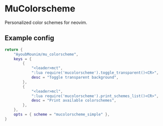 # MuColorscheme

Personalized color schemes for neovim.

## Example config

```lua
return {
	"AyoubMounim/mu_colorscheme",
	keys = {
		{
			"<leader>mct",
			":lua require('mucolorscheme').toggle_transparent()<CR>",
			desc = "Toggle transparent background",
		},
		{
			"<leader>mcl",
			":lua require('mucolorscheme').print_schemes_list()<CR>",
			desc = "Print available colorschemes",
		},
	},
	opts = { scheme = "mucolorscheme_simple" },
}
```
